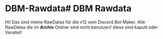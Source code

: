 # DBM-Rawdata# DBM Rawdata

Hi! Das sind meine RawDatas für die v12 vom Discord Bot Maker.
Alle RawDatas die im **Archiv** Ordner sind nicht benutzen! diese sind kaputt oder Veraltet!

